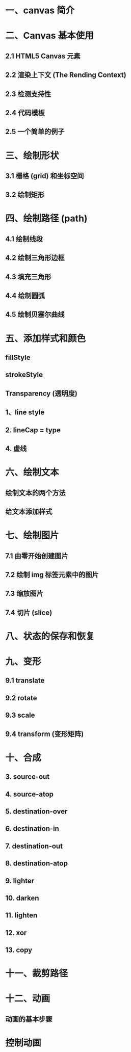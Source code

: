 # 一、canvas 简介

# 二、Canvas 基本使用

## 2.1 HTML5 Canvas 元素

## 2.2 渲染上下文 (The Rending Context)

## 2.3 检测支持性

## 2.4 代码模板

## 2.5 一个简单的例子

# 三、绘制形状

## 3.1 栅格 (grid) 和坐标空间

## 3.2 绘制矩形

# 四、绘制路径 (path)

## 4.1 绘制线段

## 4.2 绘制三角形边框

## 4.3 填充三角形

## 4.4 绘制圆弧

## 4.5 绘制贝塞尔曲线

# 五、添加样式和颜色

## fillStyle

## strokeStyle

## Transparency (透明度)

## 1、line style

## 2. lineCap = type

## 4. 虚线

# 六、绘制文本

## 绘制文本的两个方法

## 给文本添加样式

# 七、绘制图片

## 7.1 由零开始创建图片

## 7.2 绘制 img 标签元素中的图片

## 7.3 缩放图片

## 7.4 切片 (slice)

# 八、状态的保存和恢复

# 九、变形

## 9.1 translate

## 9.2 rotate

## 9.3 scale

## 9.4 transform (变形矩阵)

# 十、合成

## 3. source-out

## 4. source-atop

## 5. destination-over

## 6. destination-in

## 7. destination-out

## 8. destination-atop

## 9. lighter

## 10. darken

## 11. lighten

## 12. xor

## 13. copy

# 十一、裁剪路径

# 十二、动画

## 动画的基本步骤

# 控制动画
